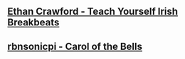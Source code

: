 [Ethan Crawford - Teach Yourself Irish Breakbeats](https://soundcloud.com/ethancrawford/teach-yourself-irish-breakbeats)
---
[rbnsonicpi - Carol of the Bells](https://soundcloud.com/rbnsonicpi/carol-of-the-bells)
---
